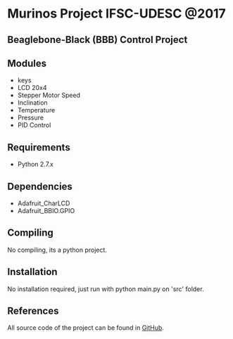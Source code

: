 # Murinos Project IFSC-UDESC @2017

## Beaglebone-Black (BBB) Control Project

## Modules

* keys
* LCD 20x4
* Stepper Motor Speed
* Inclination
* Temperature
* Pressure
* PID Control

## Requirements

* Python 2.7.x

## Dependencies

* Adafruit_CharLCD
* Adafruit_BBIO.GPIO

## Compiling
No compiling, its a python project.

## Installation
No installation required, just run with python main.py on 'src' folder.

## References
All source code of the project can be found in [GitHub](https://github.com/vnoll).